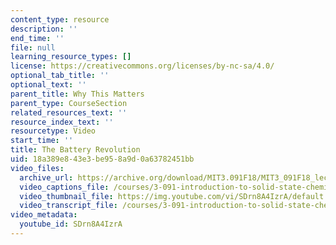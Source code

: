 ```yaml
---
content_type: resource
description: ''
end_time: ''
file: null
learning_resource_types: []
license: https://creativecommons.org/licenses/by-nc-sa/4.0/
optional_tab_title: ''
optional_text: ''
parent_title: Why This Matters
parent_type: CourseSection
related_resources_text: ''
resource_index_text: ''
resourcetype: Video
start_time: ''
title: The Battery Revolution
uid: 18a389e8-43e3-be95-8a9d-0a63782451bb
video_files:
  archive_url: https://archive.org/download/MIT3.091F18/MIT3_091F18_lec35_wtm_300k.mp4
  video_captions_file: /courses/3-091-introduction-to-solid-state-chemistry-fall-2018/SDrn8A4IzrA_captions.webvtt
  video_thumbnail_file: https://img.youtube.com/vi/SDrn8A4IzrA/default.jpg
  video_transcript_file: /courses/3-091-introduction-to-solid-state-chemistry-fall-2018/SDrn8A4IzrA_transcript.pdf
video_metadata:
  youtube_id: SDrn8A4IzrA
---
```

